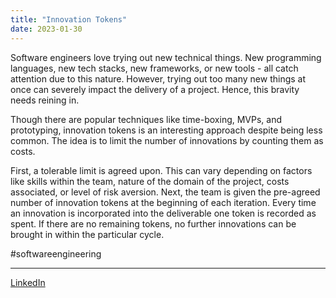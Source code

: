 ```yaml
---
title: "Innovation Tokens"
date: 2023-01-30
---
```


Software engineers love trying out new technical things. New programming languages, new tech stacks, new frameworks, or new tools - all catch attention due to this nature. However, trying out too many new things at once can severely impact the delivery of a project. Hence, this bravity needs reining in.

Though there are popular techniques like time-boxing, MVPs, and prototyping, innovation tokens is an interesting approach despite being less common. The idea is to limit the number of innovations by counting them as costs.

First, a tolerable limit is agreed upon. This can vary depending on factors like skills within the team, nature of the domain of the project, costs associated, or level of risk aversion. Next, the team is given the pre-agreed number of innovation tokens at the beginning of each iteration. Every time an innovation is incorporated into the deliverable one token is recorded as spent. If there are no remaining tokens, no further innovations can be brought in within the particular cycle.

#softwareengineering

---
[LinkedIn](https://www.linkedin.com/feed/update/urn:li:share:7025817851680743424/)
